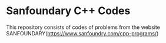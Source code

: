 # Sanfoundary C++ Codes

This repository consists of codes of problems from the website SANFOUNDARY(https://www.sanfoundry.com/cpp-programs/)

